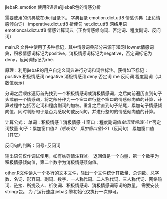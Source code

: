jiebaR_emotion
使用R语言的jiebaR包的情感分析

需要使用的词典放在dict目录下。
字典目录
emotion.dict.utf8 情感词典（正负情感倾向词）
imperative.dict.utf8 祈使句
net.dict.utf8 网络用语
emotioncal.dict.utf8 情感计算词典（正负情感倾向词、否定词、程度副词、反问词）

main.R 文件中使用了多种标记，其中情感词典部分来源于知网Hownet情感词典，积极情感词标记为positive，消极情感词标记为negative，否定词标记为deny，反问词标记为rhe.

原理：利用jiebaR的用户自定义词典进行分词和词性标注。获得如下标记：
positive 积极情感词
negative 消极情感词
deny 否定词
rhe 反问词
程度副词（以数值表示）

分词之后顺序遍历首先找到一个积极情感词或消极情感词，之后向前遍历直到句子头或前一个情感词，将之部分作为一个窗口进行整个窗口的情感倾向值的计算，计算过程中包括否定词和程度副词的加权。重复之后直到句子结尾，累加句子情感倾向值，同时判断句子是否为感叹句或反问句，并进行整句的情感倾向值的计算。

计算公式：
单词：积极情感 1 消极情感 -1
窗口：程度副词值*单词情感值*(-1)^否定词数量
句子：累加窗口值*2（感叹句）
      累加窗口值*(-2)（反问句）
      累加窗口值（其它）

反问句的判断：问号+反问词

输出语句仅作调试使用，如有妨碍请注释掉。
返回值是一个向量，第一个数字为积极情感倾向值，第二个数字为消极情感倾向值。

other.R文件读入一个多行的文本文件，输出一个文件统计其数量、总词数、总字数、名词、形容词、副词、数字、一人称代词、二人称代词、三人称代词、网络热词、链接、所提及人、祈使词、积极情感词、消极情感词等词的数量。
需要安装stringr包。
为了运行速度jieba引擎初始化仅执行一次即可。